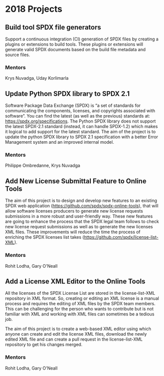 # 2018 Projects

## Build tool SPDX file generators

Support a continuous integration (CI) generation of SPDX files by creating a plugins or extensions to build tools. These plugins or extensions will generate valid SPDX documents based on the build file metadata and source files.

### Mentors

Krys Nuvadga, Uday Korlimarla


## Update Python SPDX library to SPDX 2.1

Software Package Data Exchange (SPDX) is “a set of standards for communicating the components, licenses, and copyrights associated with software”. You can find the latest (as well as the previous) standards at: https://spdx.org/specifications. The Python SPDX library does not support the latest SPDX-2.1 standard (instead, it can handle SPDX-1.2) which makes it logical to add support for the latest standard. The aim of the project is to update the python SPDX library to SPDX 2.1 specification with a better Error Management system and an improved internal model.

### Mentors

Philippe Ombredanne, Krys Nuvadga


## Add New License Submittal Feature to Online Tools

The aim of this project is to design and develop new features to an existing SPDX web application (https://github.com/spdx/spdx-online-tools), that will allow software licenses producers to generate new license requests submissions in a more robust and user-friendly way. These new features are going to enhance the process that the SPDX legal team follows to check new license request submissions as well as to generate the new licenses XML files. These improvements will reduce the time the process of enriching the SPDX licenses list takes (https://github.com/spdx/license-list-XML).

### Mentors

Rohit Lodha, Gary O'Neall


## Add a License XML Editor to the Online Tools

All the licenses of the SPDX License List are stored in the license-list-XML repository in XML format. So, creating or editing an XML license is a manual process and requires the editing of XML files by the SPDX team members. This can be challenging for the person who wants to contribute but is not familiar with XML and working with XML files can sometimes be a tedious job.

The aim of this project is to create a web-based XML editor using which anyone can create and edit the license XML files, download the newly edited XML file and can create a pull request in the license-list-XML repository to get his changes merged.

### Mentors

Rohit Lodha, Gary O'Neall

